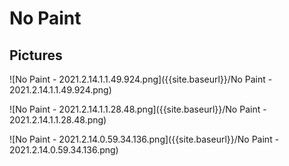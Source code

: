 # No Paint

## Pictures

![No Paint - 2021.2.14.1.1.49.924.png]({{site.baseurl}}/No Paint - 2021.2.14.1.1.49.924.png)

![No Paint - 2021.2.14.1.1.28.48.png]({{site.baseurl}}/No Paint - 2021.2.14.1.1.28.48.png)

![No Paint - 2021.2.14.0.59.34.136.png]({{site.baseurl}}/No Paint - 2021.2.14.0.59.34.136.png)



